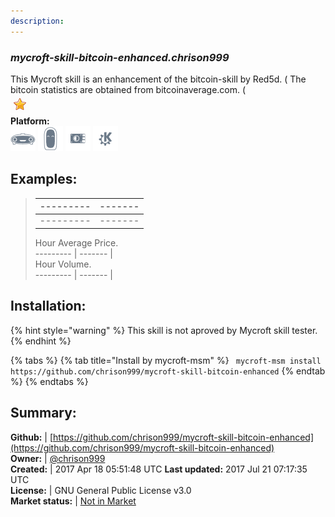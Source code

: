 ```yaml
---
description: 
---
```


### _mycroft-skill-bitcoin-enhanced.chrison999_  
This Mycroft skill is an enhancement of the bitcoin-skill by Red5d.
(
The bitcoin statistics are obtained from bitcoinaverage.com.
(  
![](../.gitbook/assets/star.png)  
**Platform:**  
 ![Mark I](../.gitbook/assets/mark-1-icon.png)  ![Mark II](../.gitbook/assets/mark-2-icon.png)  ![Picroft](../.gitbook/assets/picroft-icon.png)  ![plasmoid](../.gitbook/assets/kde.png)   
## Examples:  
> --------- | ------- |  
> --------- | ------- |  
> --------- | ------- |  
> Hour Average Price.  
> --------- | ------- |  
> Hour Volume.  
> --------- | ------- |  
  
## Installation:  
{% hint style="warning" %}
This skill is not aproved by Mycroft skill tester.
{% endhint %}
    
{% tabs %}
{% tab title="Install by mycroft-msm" %}
``` mycroft-msm install https://github.com/chrison999/mycroft-skill-bitcoin-enhanced```
{% endtab %}
  {% endtabs %}
    
## Summary:  
**Github:** | [https://github.com/chrison999/mycroft-skill-bitcoin-enhanced](https://github.com/chrison999/mycroft-skill-bitcoin-enhanced)  
**Owner:** | [@chrison999](https://github.com/chrison999)  
**Created:** | 2017 Apr 18 05:51:48 UTC  **Last updated:** 2017 Jul 21 07:17:35 UTC  
**License:** | GNU General Public License v3.0  
**Market status:** | [Not in Market](https://market.mycroft.ai/skill/)  
